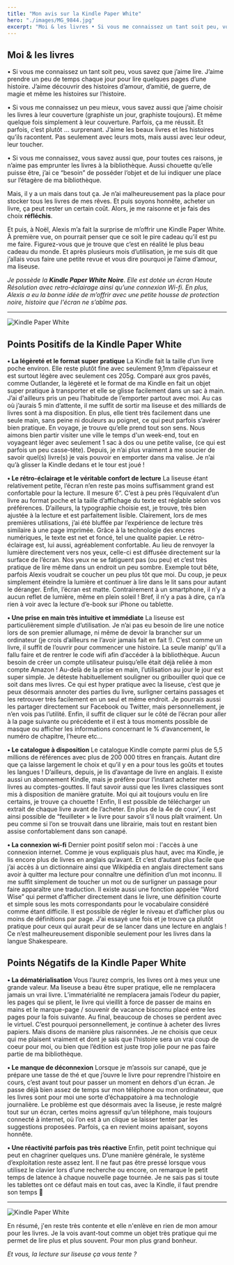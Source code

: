 ```yaml
---
title: "Mon avis sur la Kindle Paper White"
hero: "./images/MG_9844.jpg"
excerpt: "Moi & les livres • Si vous me connaissez un tant soit peu, vous savez que j’aime lire. J’aime prendre un peu de temps chaque jour pour lire quelques pages d’une histoire. J’aime découvrir des histoires d’amour, d’amitié, de guerre, de magie et même les histoires sur l’histoire. • Si vous me connaissez un peu"
---
```

## Moi & les livres

• Si vous me connaissez un tant soit peu, vous savez que j’aime lire. J’aime prendre un peu de temps chaque jour pour lire quelques pages d’une histoire. J’aime découvrir des histoires d’amour, d’amitié, de guerre, de magie et même les histoires sur l’histoire.

• Si vous me connaissez un peu mieux, vous savez aussi que j’aime choisir les livres à leur couverture (graphiste un jour, graphiste toujours). Et même quelque fois simplement à leur couverture. Parfois, ça me réussit. Et parfois, c’est plutôt ... surprenant.
J’aime les beaux livres et les histoires qu’ils racontent. Pas seulement avec leurs mots, mais aussi avec leur odeur, leur toucher.

• Si vous me connaissez, vous savez aussi que, pour toutes ces raisons, je n’aime pas emprunter les livres à la bibliothèque. Aussi chouette qu’elle puisse être, j’ai ce “besoin” de posséder l’objet et de lui indiquer une place sur l’étagère de ma bibliothèque.

Mais, il y a un mais dans tout ça. Je n’ai malheureusement pas la place pour stocker tous les livres de mes rêves. Et puis soyons honnête, acheter un livre, ça peut rester un certain coût. Alors, je me raisonne et je fais des choix **réfléchis**.

Et puis, à Noël, Alexis m’a fait la surprise de m’offrir une Kindle Paper White. À première vue, on pourrait penser que ce soit le pire cadeau qu’il est pu me faire. Figurez-vous que je trouve que c’est en réalité le plus beau cadeau du monde. Et après plusieurs mois d’utilisation, je me suis dit que j’allais vous faire une petite revue et vous dire pourquoi je l’aime d’amour, ma liseuse.

_Je possède la **Kindle Paper White Noire**. Elle est dotée un écran Haute Résolution avec retro-éclairage ainsi qu’une connexion Wi-fi. En plus, Alexis a eu la bonne idée de m’offrir avec une petite housse de protection noire, histoire que l'écran ne s’abîme pas._

---

<img alt="Kindle Paper White" src="./images/MG_9859.jpg">

## Points Positifs de la Kindle Paper White

**• La légèreté et le format super pratique**
La Kindle fait la taille d’un livre poche environ. Elle reste plutôt fine avec seulement 9,1mm d’épaisseur et est surtout légère avec seulement ces 205g. Comparé aux gros pavés, comme Outlander, la légèreté et le format de ma Kindle en fait un objet super pratique à transporter et elle se glisse facilement dans un sac à main. J’ai d'ailleurs pris un peu l’habitude de l’emporter partout avec moi. Au cas où j’aurais 5 min d’attente, il me suffit de sortir ma liseuse et des milliards de livres sont à ma disposition. En plus, elle tient très facilement dans une seule main, sans peine ni douleurs au poignet, ce qui peut parfois s’avérer bien pratique.
En voyage, je trouve qu’elle prend tout son sens. Nous aimons bien partir visiter une ville le temps d'un week-end, tout en voyageant léger avec seulement 1 sac à dos ou une petite valise, (ce qui est parfois un peu casse-tête). Depuis, je n’ai plus vraiment à me soucier de savoir quel(s) livre(s) je vais pouvoir en emporter dans ma valise. Je n’ai qu’à glisser la Kindle dedans et le tour est joué !

**• Le rétro-éclairage et le véritable confort de lecture**
La liseuse étant relativement petite, l’écran n’en reste pas moins suffisamment grand est confortable pour la lecture. Il mesure 6”. C’est à peu près l’équivalent d’un livre au format poche et la taille d’affichage du texte est réglable selon vos préférences. D’ailleurs, la typographie choisie est, je trouve, très bien ajustée à la lecture et est parfaitement lisible. Clairement, lors de mes premières utilisations, j’ai été bluffée par l’expérience de lecture très similaire à une page imprimée. Grâce à la technologie des encres numériques, le texte est net et foncé, tel une qualité papier. Le rétro-éclairage est, lui aussi, agréablement confortable. Au lieu de renvoyer la lumière directement vers nos yeux, celle-ci est diffusée directement sur la surface de l’écran. Nos yeux ne se fatiguent pas (ou peu) et c’est très pratique de lire même dans un endroit un peu sombre. Exemple tout bête, parfois Alexis voudrait se coucher un peu plus tôt que moi. Du coup, je peux simplement éteindre la lumière et continuer à lire dans le lit sans pour autant le déranger. Enfin, l’écran est matte. Contrairement à un smartphone, il n’y a aucun reflet de lumière, même en plein soleil ! Bref, il n’y a pas à dire, ça n’a rien à voir avec la lecture d’e-book sur iPhone ou tablette.

**• Une prise en main très intuitive et immédiate**
La liseuse est particulièrement simple d’utilisation. Je n’ai pas eu besoin de lire une notice lors de son premier allumage, ni même de devoir la brancher sur un ordinateur (je crois d’ailleurs ne l’avoir jamais fait en fait !). C’est comme un livre, il suffit de l’ouvrir pour commencer une histoire. La seule manip' qu’il a fallu faire et de rentrer le code wifi afin d’accéder à la bibliothèque. Aucun besoin de créer un compte utilisateur puisqu’elle était déjà reliée à mon compte Amazon ! Au-delà de la prise en main, l’utilisation au jour le jour est super simple. Je déteste habituellement souligner ou gribouiller quoi que ce soit dans mes livres. Ce qui est hyper pratique avec la liseuse, c’est que je peux désormais annoter des parties du livre, surligner certains passages et les retrouver très facilement en un seul et même endroit. Je pourrais aussi les partager directement sur Facebook ou Twitter, mais personnellement, je n’en vois pas l’utilité. Enfin, il suffit de cliquer sur le côté de l’écran pour aller à la page suivante ou précédente et il est à tous moments possible de masque ou afficher les informations concernant le % d’avancement, le numéro de chapitre, l’heure etc...

**• Le catalogue à disposition**
Le catalogue Kindle compte parmi plus de 5,5 millions de références avec plus de 200 000 titres en français. Autant dire que ça laisse largement le choix et qu’il y en a pour tous les goûts et toutes les langues ! D’ailleurs, depuis, je lis d’avantage de livre en anglais. Il existe aussi un abonnement Kindle, mais je préfère pour l’instant acheter mes livres au comptes-gouttes. Il faut savoir aussi que les livres classiques sont mis à disposition de manière gratuite. Moi qui ait toujours voulu en lire certains, je trouve ça chouette ! Enfin, Il est possible de télécharger un extrait de chaque livre avant de l’acheter. En plus de la 4e de couv’, il est ainsi possible de “feuilleter » le livre pour savoir s’il nous plaît vraiment. Un peu comme si l’on se trouvait dans une librairie, mais tout en restant bien assise confortablement dans son canapé.

**• La connexion wi-fi**
Dernier point positif selon moi : l'accès à une connexion internet.
Comme je vous expliquais plus haut, avec ma Kindle, je lis encore plus de livres en anglais qu’avant. Et c’est d’autant plus facile que j’ai accès à un dictionnaire ainsi que Wikipédia en anglais directement sans avoir à quitter ma lecture pour connaître une définition d’un mot inconnu. Il me suffit simplement de toucher un mot ou de surligner un passage pour faire apparaître une traduction. Il existe aussi une fonction appelée “Word Wise” qui permet d’afficher directement dans le livre, une définition courte et simple sous les mots correspondants pour le vocabulaire considéré comme étant difficile. Il est possible de régler le niveau et d’afficher plus ou moins de définitions par page. J’ai essayé une fois et je trouve ça plutôt pratique pour ceux qui aurait peur de se lancer dans une lecture en anglais ! Ce n’est malheureusement disponible seulement pour les livres dans la langue Shakespeare.

## Points Négatifs de la Kindle Paper White

**• La dématérialisation**
Vous l’aurez compris, les livres ont à mes yeux une grande valeur. Ma liseuse a beau être super pratique, elle ne remplacera jamais un vrai livre. L’immatérialité ne remplacera jamais l’odeur du papier, les pages qui se plient, le livre qui vieillit à force de passer de mains en mains et le marque-page / souvenir de vacance biscornu placé entre les pages pour la fois suivante. Au final, beaucoup de choses se perdent avec le virtuel. C’est pourquoi personnellement, je continue à acheter des livres papiers. Mais disons de manière plus raisonnées. Je ne choisis que ceux qui me plaisent vraiment et dont je sais que l’histoire sera un vrai coup de coeur pour moi, ou bien que l’édition est juste trop jolie pour ne pas faire partie de ma bibliothèque.

**• Le manque de déconnexion**
Lorsque je m’assois sur canapé, que je prépare une tasse de thé et que j’ouvre le livre pour reprendre l’histoire en cours, c’est avant tout pour passer un moment en dehors d'un écran. Je passe déjà bien assez de temps sur mon téléphone ou mon ordinateur, que les livres sont pour moi une sorte d’échappatoire à ma technologie journalière. Le problème est que désormais avec la liseuse, je reste malgré tout sur un écran, certes moins agressif qu’un téléphone, mais toujours connecté à internet, où l’on est à un clique se laisser tenter par les suggestions proposées. Parfois, ça en revient moins apaisant, soyons honnête.

**• Une réactivité parfois pas très réactive**
Enfin, petit point technique qui peut en chagriner quelques uns. D’une manière générale, le système d’exploitation reste assez lent. Il ne faut pas être pressé lorsque vous utilisez le clavier lors d’une recherche ou encore, on remarque le petit temps de latence à chaque nouvelle page tournée. Je ne sais pas si toute les tablettes ont ce défaut mais en tout cas, avec la Kindle, il faut prendre son temps 🙂

---

<img alt="Kindle Paper White" src="./images/MG_9854.jpg">

En résumé, j'en reste très contente et elle n'enlève en rien de mon amour pour les livres. Je la vois avant-tout comme un objet très pratique qui me permet de lire plus et plus souvent. Pour mon plus grand bonheur.

_Et vous, la lecture sur liseuse ça vous tente ?_
